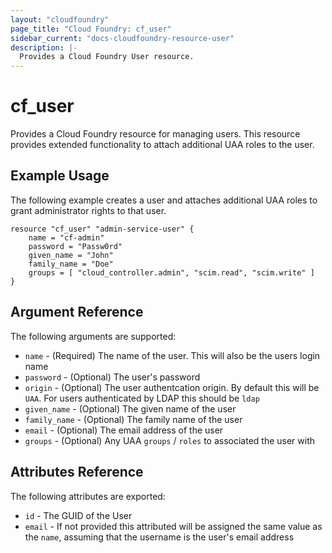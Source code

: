 ```yaml
---
layout: "cloudfoundry"
page_title: "Cloud Foundry: cf_user"
sidebar_current: "docs-cloudfoundry-resource-user"
description: |-
  Provides a Cloud Foundry User resource.
---
```


# cf\_user

Provides a Cloud Foundry resource for managing users. This resource provides extended 
functionality to attach additional UAA roles to the user.

## Example Usage

The following example creates a user and attaches additional UAA roles to grant administrator rights to that user.

```
resource "cf_user" "admin-service-user" {
    name = "cf-admin"
    password = "Passw0rd"
    given_name = "John"
    family_name = "Doe"
    groups = [ "cloud_controller.admin", "scim.read", "scim.write" ]
}
```

## Argument Reference

The following arguments are supported:

* `name` - (Required) The name of the user. This will also be the users login name
* `password` - (Optional) The user's password
* `origin` - (Optional) The user authentcation origin. By default this will be `UAA`. For users authenticated by LDAP this should be `ldap`
* `given_name` - (Optional) The given name of the user
* `family_name` - (Optional) The family name of the user
* `email` - (Optional) The email address of the user
* `groups` - (Optional) Any UAA `groups` / `roles` to associated the user with

## Attributes Reference

The following attributes are exported:

* `id` - The GUID of the User
* `email` - If not provided this attributed will be assigned the same value as the `name`, assuming that the username is the user's email address

